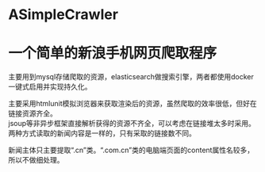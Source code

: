 # ASimpleCrawler

# 一个简单的新浪手机网页爬取程序
主要用到mysql存储爬取的资源，elasticsearch做搜索引擎，两者都使用docker一键式启用并实现持久化。

主要采用htmlunit模拟浏览器来获取渲染后的资源，虽然爬取的效率很低，但好在链接资源齐全。
<br>
jsoup等非异步框架直接解析获得的资源不齐全，可以考虑在链接堆太多时采用。
<br>
两种方式读取的新闻内容是一样的，只有采取的链接数不同。
<br>

新闻主体只主要提取“.cn”类。“.com.cn”类的电脑端页面的content属性名较多，所以不做细处理。
